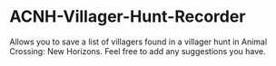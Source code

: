 # ACNH-Villager-Hunt-Recorder
Allows you to save a list of villagers found in a villager hunt in Animal Crossing: New Horizons. Feel free to add any suggestions you have.
